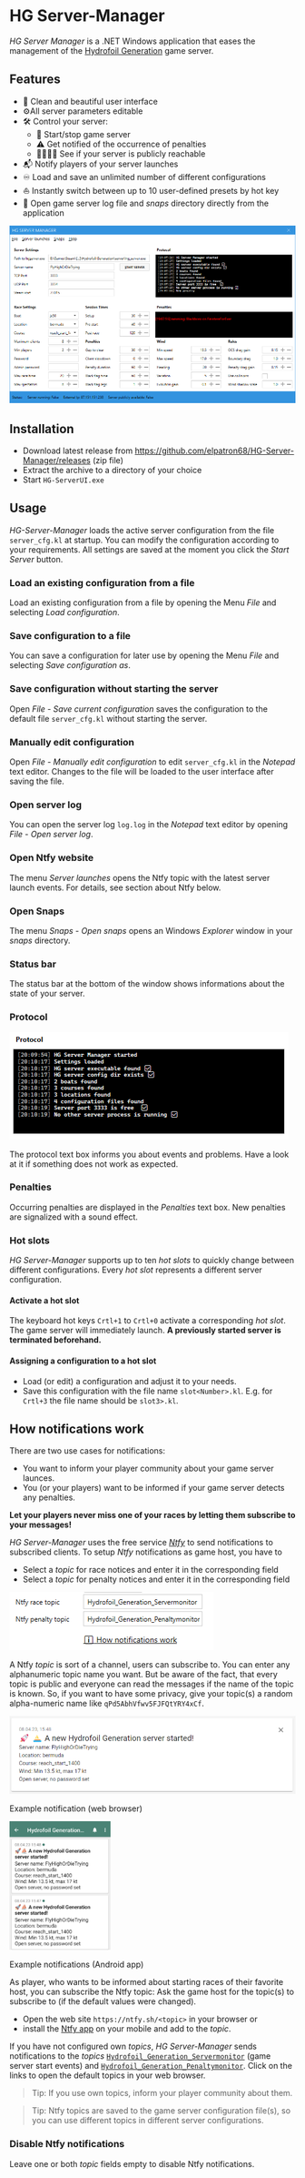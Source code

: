 # HG Server-Manager

*HG Server Manager* is a .NET Windows application that eases the management of the [Hydrofoil Generation](https://store.steampowered.com/app/1448820/Hydrofoil_Generation/) game server.

## Features

- 🦋 Clean and beautiful user interface
- ⚙️All server parameters editable 
- 🛠️ Control your server:
  - 🚀 Start/stop game server
  - ⚠️ Get notified of the occurrence of penalties
  - 👨‍👩‍👧‍👦 See if your server is publicly reachable
- 📬 Notify players of your server launches
- ♾️ Load and save an unlimited number of different configurations
- ⛵ Instantly switch between up to 10 user-defined presets by hot key
- 📃 Open game server log file and *snaps* directory directly from the application

![image-20230407193824206](./assets/image-20230407193824206.png)



## Installation

- Download latest release from https://github.com/elpatron68/HG-Server-Manager/releases (zip file)
- Extract the archive to a directory of your choice
- Start `HG-ServerUI.exe`

## Usage

*HG-Server-Manager* loads the active server configuration from the file `server_cfg.kl` at startup. You can modify the configuration according to your requirements. All settings are saved at the moment you click the *Start Server* button.

### Load an existing configuration from a file

Load an existing configuration from a file by opening the Menu *File* and selecting *Load configuration*.

### Save configuration to a file

You can save a configuration for later use by opening the Menu *File* and selecting *Save configuration as*.

### Save configuration without starting the server

Open *File* - *Save current configuration* saves the configuration to the default file `server_cfg.kl` without starting the server.

### Manually edit configuration

Open *File* - *Manually edit configuration* to edit `server_cfg.kl` in the *Notepad* text editor. Changes to the file will be loaded to the user interface after saving the file.

### Open server log

You can open the server log `log.log` in the *Notepad* text editor by opening *File* - *Open server log*.

### Open Ntfy website

The menu *Server launches* opens the Ntfy topic with the latest server launch events. For details, see section about Ntfy below.

### Open Snaps

The menu *Snaps* - *Open snaps* opens an Windows *Explorer* window in your *snaps* directory.

### Status bar

The status bar at the bottom of the window shows informations about the state of your server.

### Protocol

![image-20230407202414163](./assets/image-20230407202414163.png)

The protocol text box informs you about events and problems. Have a look at it if something does not work as expected.

### Penalties

Occurring penalties are displayed in the *Penalties* text box. New penalties are signalized with a sound effect.

### Hot slots

*HG Server-Manager* supports up to ten *hot slots* to quickly change between different configurations. Every *hot slot* represents a different server configuration.

#### Activate a hot slot

The keyboard hot keys `Crtl+1` to  `Crtl+0` activate a corresponding *hot slot*. The game server will immediately launch. **A previously started server is terminated beforehand.**

#### Assigning a configuration to a hot slot

- Load (or edit) a configuration and adjust it to your needs.
- Save this configuration with the file name `slot<Number>.kl`. E.g. for `Crtl+3` the file name should be `slot3>.kl`.

## How notifications work

There are two use cases for notifications:

- You want to inform your player community about your game server launces.
- You (or your players) want to be informed if your game server detects any penalties.

**Let your players never miss one of your races by letting them subscribe to your messages!**

*HG Server-Manager* uses the free service [*Ntfy*](https://ntfy.sh/) to send notifications to subscribed clients. To setup *Ntfy* notifications as game host, you have to

- Select a *topic* for race notices and enter it in the corresponding field
- Select a *topic* for penalty notices and enter it in the corresponding field

![image-20230408175840258](./assets/image-20230408175840258.png)

A Ntfy *topic* is sort of a channel, users can subscribe to. You can enter any alphanumeric topic name you want. But be aware of the fact, that every topic is public and everyone can read the messages if the name of the topic is known. So, if you want to have some privacy, give your topic(s) a random alpha-numeric name like `qPd5AbhVfwv5FJFQtYRY4xCf`.

![image-20230408182649932](./assets/image-20230408182649932.png) 

Example notification (web browser)

<img src="./assets/image-20230408182840712.png" alt="image-20230408182840712" style="zoom:33%;" />

Example notifications (Android app)

As player, who wants to be informed about starting races of their favorite host, you can subscribe the Ntfy topic: Ask the game host for the topic(s) to subscribe to (if the default values were changed).

- Open the web site `https://ntfy.sh/<topic>` in your browser or
- install the [Ntfy app](https://ntfy.sh/#subscribe-phone) on your mobile and add to the *topic*.

If you have not configured own *topics*, *HG Server-Manager* sends notifications to the *topics* [`Hydrofoil_Generation_Servermonitor`](https://ntfy.sh/Hydrofoil_Generation_Servermonitor) (game server start events) and [`Hydrofoil_Generation_Penaltymonitor`](https://ntfy.sh/Hydrofoil_Generation_Penaltymonitor). Click on the links to open the default topics in your web browser.

> Tip: If you use own topics, inform your player community about them.

> Tip: Ntfy topics are saved to the game server configuration file(s), so you can use different topics in different server configurations.

### Disable Ntfy notifications

Leave one or both *topic* fields empty to disable Ntfy notifications.